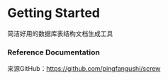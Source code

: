 # Getting Started
简洁好用的数据库表结构文档生成工具

### Reference Documentation
来源GitHub：https://github.com/pingfangushi/screw
